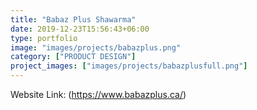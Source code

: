 ```yaml
---
title: "Babaz Plus Shawarma"
date: 2019-12-23T15:56:43+06:00
type: portfolio
image: "images/projects/babazplus.png"
category: ["PRODUCT DESIGN"]
project_images: ["images/projects/babazplusfull.png"]
---
```


Website Link: (https://www.babazplus.ca/)